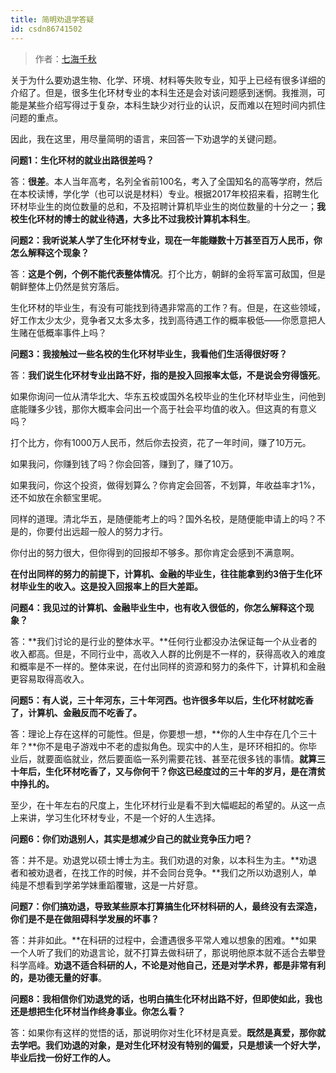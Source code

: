 ```yaml
---
title: 简明劝退学答疑
id: csdn86741502
---
```


> 作者：[七海千秋](https://zhuanlan.zhihu.com/p/30915041)

关于为什么要劝退生物、化学、环境、材料等失败专业，知乎上已经有很多详细的介绍了。但是，很多生化环材专业的本科生还是会对该问题感到迷惘。我推测，可能是某些介绍写得过于复杂，本科生缺少对行业的认识，反而难以在短时间内抓住问题的重点。

因此，我在这里，用尽量简明的语言，来回答一下劝退学的关键问题。

**问题1：生化环材的就业出路很差吗？**

答：**很差**。本人当年高考，名列全省前100名，考入了全国知名的高等学府，然后在本校读博，学化学（也可以说是材料）专业。根据2017年校招来看，招聘生化环材毕业生的岗位数量的总和，不及招聘计算机毕业生的岗位数量的十分之一；**我校生化环材的博士的就业待遇，大多比不过我校计算机本科生**。

**问题2：我听说某人学了生化环材专业，现在一年能赚数十万甚至百万人民币，你怎么解释这个现象？**

答：**这是个例，个例不能代表整体情况**。打个比方，朝鲜的金将军富可敌国，但是朝鲜整体上仍然是贫穷落后。

生化环材的毕业生，有没有可能找到待遇非常高的工作？有。但是，在这些领域，好工作太少太少，竞争者又太多太多，找到高待遇工作的概率极低——你愿意把人生赌在低概率事件上吗？

**问题3：我接触过一些名校的生化环材毕业生，我看他们生活得很好呀？**

答：**我们说生化环材专业出路不好，指的是投入回报率太低，不是说会穷得饿死**。

如果你询问一位从清华北大、华东五校或国外名校毕业的生化环材毕业生，问他到底能赚多少钱，那你大概率会问出一个高于社会平均值的收入。但这真的有意义吗？

打个比方，你有1000万人民币，然后你去投资，花了一年时间，赚了10万元。

如果我问，你赚到钱了吗？你会回答，赚到了，赚了10万。

如果我问，你这个投资，做得划算么？你肯定会回答，不划算，年收益率才1%，还不如放在余额宝里呢。

同样的道理。清北华五，是随便能考上的吗？国外名校，是随便能申请上的吗？不是的，你要付出远超一般人的努力才行。

你付出的努力很大，但你得到的回报却不够多。那你肯定会感到不满意啊。

**在付出同样的努力的前提下，计算机、金融的毕业生，往往能拿到约3倍于生化环材毕业生的收入。这是投入回报率上的巨大差距。**

**问题4：我见过的计算机、金融毕业生中，也有收入很低的，你怎么解释这个现象？**

答：**我们讨论的是行业的整体水平。**任何行业都没办法保证每一个从业者的收入都高。但是，不同行业中，高收入人群的比例是不一样的，获得高收入的难度和概率是不一样的。整体来说，在付出同样的资源和努力的条件下，计算机和金融更容易取得高收入。

**问题5：有人说，三十年河东，三十年河西。也许很多年以后，生化环材就吃香了，计算机、金融反而不吃香了。**

答：理论上存在这样的可能性。但是，你要想一想，**你的人生中存在几个三十年？**你不是电子游戏中不老的虚拟角色。现实中的人生，是环环相扣的。你毕业后，就要面临就业，然后要面临一系列需要花钱、甚至花很多钱的事情。**就算三十年后，生化环材吃香了，又与你何干？你这已经度过的三十年的岁月，是在清贫中挣扎的。**

至少，在十年左右的尺度上，生化环材行业是看不到大幅崛起的希望的。从这一点上来讲，学习生化环材专业，不是一个好的人生选择。

**问题6：你们劝退别人，其实是想减少自己的就业竞争压力吧？**

答：并不是。劝退党以硕士博士为主。我们劝退的对象，以本科生为主。**劝退者和被劝退者，在找工作的时候，并不会同台竞争。**我们之所以劝退别人，单纯是不想看到学弟学妹重蹈覆辙，这是一片好意。

**问题7：你们搞劝退，导致某些原本打算搞生化环材科研的人，最终没有去深造，你们是不是在做阻碍科学发展的坏事？**

答：并非如此。**在科研的过程中，会遭遇很多平常人难以想象的困难。**如果一个人听了我们的劝退言论，就不打算去做科研了，那说明他原本就不适合去攀登科学高峰。**劝退不适合科研的人，不论是对他自己，还是对学术界，都是非常有利的，是功德无量的好事**。

**问题8：我相信你们劝退党的话，也明白搞生化环材出路不好，但即使如此，我也还是想把生化环材当作终身事业。你怎么看？**

答：如果你有这样的觉悟的话，那说明你对生化环材是真爱。**既然是真爱，那你就去学吧。我们劝退的对象，是对生化环材没有特别的偏爱，只是想读一个好大学，毕业后找一份好工作的人。**